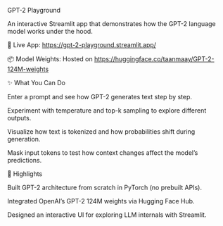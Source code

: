 GPT-2 Playground

An interactive Streamlit app that demonstrates how the GPT-2 language model works under the hood.

🔗 Live App: https://gpt-2-playground.streamlit.app/

📦 Model Weights: Hosted on https://huggingface.co/taanmaay/GPT-2-124M-weights

✨ What You Can Do

Enter a prompt and see how GPT-2 generates text step by step.

Experiment with temperature and top-k sampling to explore different outputs.

Visualize how text is tokenized and how probabilities shift during generation.

Mask input tokens to test how context changes affect the model’s predictions.

📌 Highlights

Built GPT-2 architecture from scratch in PyTorch (no prebuilt APIs).

Integrated OpenAI’s GPT-2 124M weights via Hugging Face Hub.

Designed an interactive UI for exploring LLM internals with Streamlit.
